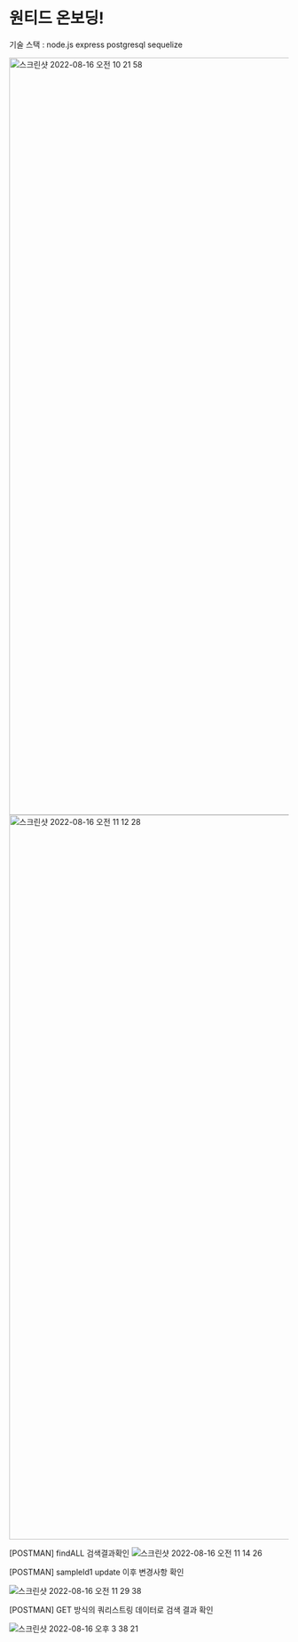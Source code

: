 # 원티드 온보딩!
기술 스택 : node.js express postgresql sequelize

<img width="1363" alt="스크린샷 2022-08-16 오전 10 21 58" src="https://user-images.githubusercontent.com/55525574/184778853-ac75364a-ce68-49b2-9df7-11e63ac8f458.png">

<img width="1304" alt="스크린샷 2022-08-16 오전 11 12 28" src="https://user-images.githubusercontent.com/55525574/184783767-fe14c50d-c683-4c1b-bce9-04b62d91f9d8.png">

[POSTMAN] findALL 검색결과확인
![스크린샷 2022-08-16 오전 11 14 26](https://user-images.githubusercontent.com/55525574/184783987-5e211dbd-f655-4e84-9a5e-f9af3a0decce.png)

[POSTMAN] sampleId1 update 이후 변경사항 확인 

![스크린샷 2022-08-16 오전 11 29 38](https://user-images.githubusercontent.com/55525574/184785564-c9766557-3a3e-4b95-9785-a15dc9ea21ed.png)

[POSTMAN] GET 방식의 쿼리스트링 데이터로 검색 결과 확인

![스크린샷 2022-08-16 오후 3 38 21](https://user-images.githubusercontent.com/55525574/184813780-2fb5ee7b-87bc-4622-9417-f40521d72c2e.png)

